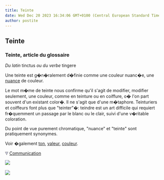 ```yaml
---
title: Teinte
date: Wed Dec 20 2023 16:34:06 GMT+0100 (Central European Standard Time)
author: postite
---
```


## Teinte
### Teinte, article du glossaire
 _Du latin_ tinctus _ou du verbe_ tingere

Une teinte est g�n�ralement d�finie comme une couleur nuanc�e, une [nuance](nuance.html) de couleur.

Le mot m�me de teinte nous confirme qu'il s'agit de modifier, modifier seulement, une couleur, comme en teinture ou en coiffure, o� l'on part souvent d'un existant color�. Il ne s'agit que d'une m�taphore. Teinturiers et coiffeurs font plus que "teinter"�: teindre est un art difficile qui requiert fr�quemment un passage par le blanc ou le clair, suivi d'une v�ritable coloration.

Du point de vue purement chromatique, "nuance" et "teinte" sont pratiquement synonymes.

Voir �galement [ton](ton.html), [valeur](valeur.html), [couleur](couleur.html).



![](images/flechebas.gif) [Communication](http://www.artrealite.com/annonceurs.htm) 

[![](https://cbonvin.fr/sites/regie.artrealite.com/visuels/campagne1.png)](index-2.html#20131014)

![](https://cbonvin.fr/sites/regie.artrealite.com/visuels/campagne2.png)